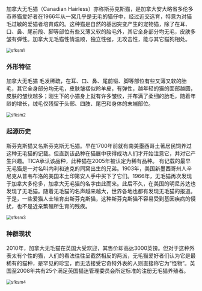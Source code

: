 加拿大无毛猫（Canadian Hairless）亦称斯芬克斯猫，是加拿大安大略省多伦多市养猫爱好者在1966年从一窝几乎是无毛的猫仔中，经过近交选育，特意为对猫毛过敏的爱猫者培育成的。这种猫是自然的基因突变产生的宠物猫，除了在耳、口、鼻、尾前段、脚等部位有些又薄又软的胎毛外，其它全身部分均无毛，皮肤多皱有弹性。加拿大无毛猫性情温顺，独立性强，无攻击性，能与其它猫狗相处。

<img src="https://cdn.jsdelivr.net/gh/six3git/six3git.github.com/images/sfksm1.jpg" alt="sfksm1" style="zoom:80%;" />

### 外形特征

加拿大无毛猫 毛发稀疏，在耳、口、鼻、尾前锻、脚等部位有些又薄又软的胎毛，其它全身部分均无毛，皮肤皱褶似羚羊皮，有弹性，越年轻的猫的面部越圆，皮肤的皱纹越多；刚生下的小猫身上就有许多皱纹，并布满了柔细的胎毛，随着年龄的增长，绒毛仅残留于头部、四肢、尾巴和身体的末端部位。

<img src="https://cdn.jsdelivr.net/gh/six3git/six3git.github.com/images/sfksm2.jpg" alt="sfksm2" style="zoom:80%;" />

### 起源历史

斯芬克斯猫又名斯芬克斯无毛猫。早在1700年前就有南美墨西哥土著居民饲养过这种无毛猫的记载。但直到该品种在猫展中获得成功人们才开始注意它，并对它产生兴趣。TlCA承认该品种，此种猫在2005年被认定为稀有品种。
有记载的最早无毛猫是一对名叫内利和迪克的同窝出生的兄弟。1903年，美国新墨西哥州人辛尼克从普韦布洛的美国本土印第安人手中买下了它们。1966年，无毛猫再次发现于加拿大多伦多，加拿大无毛猫的名字由此而来。此后不久，在美国的明尼苏达也发现了无毛猫。随着无毛猫的名声越来越大，世界各地也都有发现无毛猫的报道。于是，一些爱猫人士培育出斯芬克斯猫，这种斯芬克斯猫不容易受到基因疾病的侵扰，也不是近亲繁殖所生育的残疾。

<img src="https://cdn.jsdelivr.net/gh/six3git/six3git.github.com/images/sfksm3.jpg" alt="sfksm3" style="zoom:80%;" />

### 种群现状

2010年，加拿大无毛猫在英国大受欢迎，其售价却高达3000英镑。但对于这种外表太有个性的猫，人们的看法往往呈截然相反的两派，无毛猫爱好者们认为它是最稀有的猫种，是罕见的珍宝，而无法接受它奇特外表的人则直接称它为“怪物”。英国至2008年共有25个满足英国猫迷管理委员会所定标准的注册无毛猫养殖者。

<img src="https://cdn.jsdelivr.net/gh/six3git/six3git.github.com/images/sfksm4.jpg" alt="sfksm4" style="zoom:80%;" />